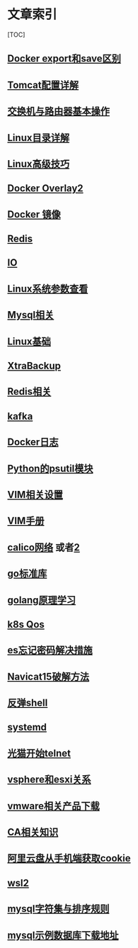 # 文章索引

[TOC]

## [Docker export和save区别](  https://segmentfault.com/a/1190000039893760[)

## [Tomcat配置详解](https://www.cnblogs.com/kismetv/p/7228274.html)

## [交换机与路由器基本操作](https://blog.csdn.net/chouzhi7161/article/details/100749815)

## [Linux目录详解](https://www.cnblogs.com/peida/archive/2012/11/21/2780075.html)

## [Linux高级技巧](https://www.cnblogs.com/orangeform/archive/2011/12/20/2285454.html)

## [Docker Overlay2](https://www.cnblogs.com/wdliu/p/10483252.html)

## [Docker 镜像](https://www.cnblogs.com/sparkdev/p/9092082.html)

## [Redis](https://www.cnblogs.com/kismetv/p/9609938.html)

## [IO](https://www.cnblogs.com/upnote/p/12017212.html)

## [Linux系统参数查看](https://www.cnblogs.com/momoyan/p/9130566.html)

## [Mysql相关](https://www.cnblogs.com/coderxz/p/14813174.html)

## [Linux基础](https://www.junmajinlong.com/linux/index/)

## [XtraBackup](https://www.cnblogs.com/linyouyi/p/9823266.html)

## [Redis相关](https://www.cnblogs.com/coderxz/p/14803879.html)

## [kafka](https://www.cnblogs.com/qingyunzong/category/1212387.html)

## [Docker日志](https://www.cnblogs.com/operationhome/p/10907591.html)

## [Python的psutil模块](https://www.cnblogs.com/saneri/p/7528283.html)

## [VIM相关设置](https://blog.csdn.net/shuimengzhilong/article/details/45340361)



## [VIM手册](http://vimcdoc.sourceforge.net/doc/)

## [calico网络](https://www.cnblogs.com/goldsunshine/p/10701242.html) 或者[2](https://blog.csdn.net/babian8671/article/details/102086474)



## [go标准库](http://books.studygolang.com/The-Golang-Standard-Library-by-Example/chapter01/01.3.html)

## [golang原理学习](https://draveness.me/golang/docs/part2-foundation/ch05-keyword/golang-for-range/)



## [k8s Qos](https://zhuanlan.zhihu.com/p/145552399)



## [es忘记密码解决措施](https://www.cnblogs.com/a393060727/p/12971290.html)

## [Navicat15破解方法](https://www.cnblogs.com/laoshuai/p/13517172.html)

## [反弹shell](https://xz.aliyun.com/t/2549)



## [systemd](https://cloud.tencent.com/developer/article/1516125)



## [光猫开始telnet](https://blog.csdn.net/gsls200808/article/details/106307953)

## [vsphere和esxi关系](https://blog.csdn.net/xiaoxiaowu0419/article/details/124147704)

## [vmware相关产品下载](https://sysin.org/blog/vmware/)

## [CA相关知识](https://blog.csdn.net/dihunman8809/article/details/101624740)

## [阿里云盘从手机端获取cookie](https://www.chenxiaomo.com/refresh_token.html)

## [wsl2](https://blog.csdn.net/maybeYoc/article/details/122544516)

## [mysql字符集与排序规则](https://blog.csdn.net/weixin_43888891/article/details/121210470)



## [mysql示例数据库下载地址](https://dev.mysql.com/doc/index-other.html)
